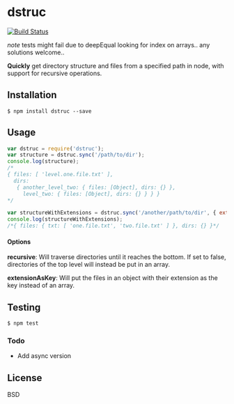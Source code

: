 # dstruc

[![Build Status](https://travis-ci.org/shockwork/dstruc.svg?branch=master)](https://travis-ci.org/shockwork/dstruc)

_note_ tests might fail due to deepEqual looking for index on arrays.. any solutions welcome..

__Quickly__ get directory structure and files from a specified path in node, with support for recursive operations.

## Installation

    $ npm install dstruc --save

## Usage

```js
var dstruc = require('dstruc');
var structure = dstruc.sync('/path/to/dir');
console.log(structure); 
/* 
{ files: [ 'level.one.file.txt' ],
  dirs:
   { another_level_two: { files: [Object], dirs: {} },
     level_two: { files: [Object], dirs: {} } } }
*/

var structureWithExtensions = dstruc.sync('/another/path/to/dir', { extensionAsKey: true });
console.log(structureWithExtensions);
/*{ files: { txt: [ 'one.file.txt', 'two.file.txt' ] }, dirs: {} }*/
```

#### Options
__recursive__: Will traverse directories until it reaches the bottom. If set to false, directories of the top level will instead be put in an array.

__extensionAsKey__: Will put the files in an object with their extension as the key instead of an array.



## Testing

    $ npm test

### Todo
* Add async version

## License

BSD
